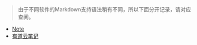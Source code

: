 
> 由于不同软件的Markdown支持语法稍有不同，所以下面分开记录，请对应查阅。

+ [Note](/IT/Coding/Markdown/Markdown-Note.md)
+ [有道云笔记](/IT/Coding/Markdown/Markdown-YouDaoYunBiJi.md)
